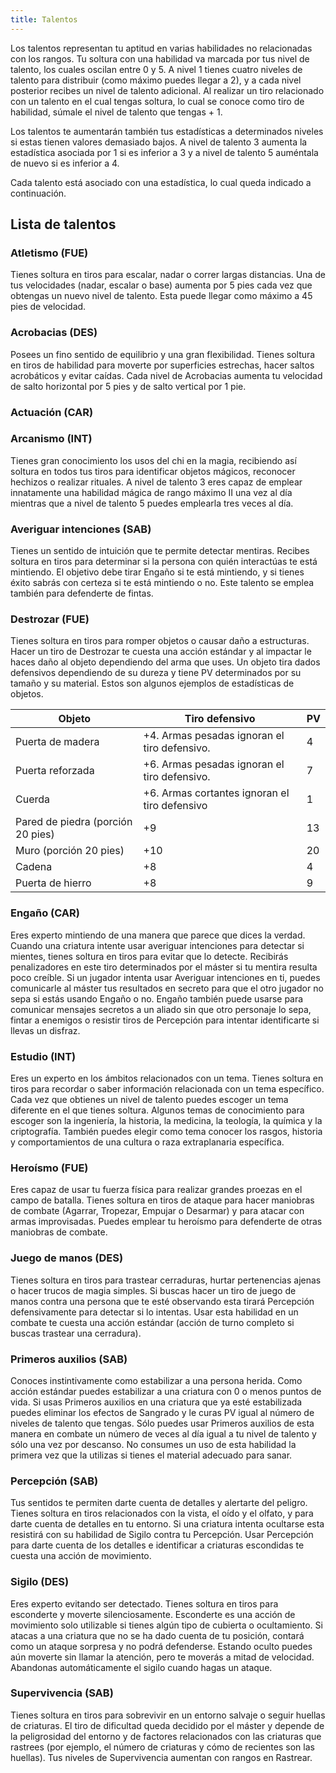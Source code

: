 ```yaml
---
title: Talentos
---
```


Los talentos representan tu aptitud en varias habilidades no relacionadas con los rangos. Tu soltura con una habilidad va marcada por tus nivel de talento, los cuales oscilan entre 0 y 5. A nivel 1 tienes cuatro niveles de talento para distribuir (como máximo puedes llegar a 2), y a cada nivel posterior recibes un nivel de talento adicional. Al realizar un tiro relacionado con un talento en el cual tengas soltura, lo cual se conoce como tiro de habilidad, súmale el nivel de talento que tengas + 1. 

Los talentos te aumentarán también tus estadísticas a determinados niveles si estas tienen valores demasiado bajos. A nivel de talento 3 aumenta la estadística asociada por 1 si es inferior a 3 y a nivel de talento 5 auméntala de nuevo si es inferior a 4.

Cada talento está asociado con una estadística, lo cual queda indicado a continuación.

## Lista de talentos

### Atletismo (FUE)

Tienes soltura en tiros para escalar, nadar o correr largas distancias. Una de tus velocidades (nadar, escalar o base) aumenta por 5 pies cada vez que obtengas un nuevo nivel de talento. Esta puede llegar como máximo a 45 pies de velocidad.

### Acrobacias (DES)

Posees un fino sentido de equilibrio y una gran flexibilidad. Tienes soltura en tiros de habilidad para moverte por superficies estrechas, hacer saltos acrobáticos y evitar caídas. Cada nivel de Acrobacias aumenta tu velocidad de salto horizontal por 5 pies y de salto vertical por 1 pie.

### Actuación (CAR)



### Arcanismo (INT)

Tienes gran conocimiento los usos del chi en la magia, recibiendo así soltura en todos tus tiros para identificar objetos mágicos, reconocer hechizos o realizar rituales. A nivel de talento 3 eres capaz de emplear innatamente una habilidad mágica de rango máximo II una vez al día mientras que a nivel de talento 5 puedes emplearla tres veces al día.

### Averiguar intenciones (SAB)

Tienes un sentido de intuición que te permite detectar mentiras. Recibes soltura en tiros para determinar si la persona con quién interactúas te está mintiendo. El objetivo debe tirar Engaño si te está mintiendo, y si tienes éxito sabrás con certeza si te está mintiendo o no. Este talento se emplea también para defenderte de fintas.

### Destrozar (FUE)

Tienes soltura en tiros para romper objetos o causar daño a estructuras. Hacer un tiro de Destrozar te cuesta una acción estándar y al impactar le haces daño al objeto dependiendo del arma que uses. Un objeto tira dados defensivos dependiendo de su dureza y tiene PV determinados por su tamaño y su material. Estos son algunos ejemplos de estadísticas de objetos.

| Objeto                            | Tiro defensivo                                | PV   |
| --------------------------------- | --------------------------------------------- | ---- |
| Puerta de madera                  | +4. Armas pesadas ignoran el tiro defensivo.  | 4    |
| Puerta reforzada                  | +6. Armas pesadas ignoran el tiro defensivo.  | 7    |
| Cuerda                            | +6. Armas cortantes ignoran el tiro defensivo | 1    |
| Pared de piedra (porción 20 pies) | +9                                            | 13   |
| Muro (porción 20 pies)            | +10                                           | 20   |
| Cadena                            | +8                                            | 4    |
| Puerta de hierro                  | +8                                            | 9    |

### Engaño (CAR)

Eres experto mintiendo de una manera que parece que dices la verdad. Cuando una criatura intente usar averiguar intenciones para detectar si mientes, tienes soltura en tiros para evitar que lo detecte. Recibirás penalizadores en este tiro determinados por el máster si tu mentira resulta poco creíble. Si un jugador intenta usar Averiguar intenciones en ti, puedes comunicarle al máster tus resultados en secreto para que el otro jugador no sepa si estás usando Engaño o no. Engaño también puede usarse para comunicar mensajes secretos a un aliado sin que otro personaje lo sepa, fintar a enemigos o resistir tiros de Percepción para intentar identificarte si llevas un disfraz. 

### Estudio (INT)

Eres un experto en los ámbitos relacionados con un tema. Tienes soltura en tiros para recordar o saber información relacionada con un tema específico. Cada vez que obtienes un nivel de talento puedes escoger un tema diferente en el que tienes soltura. Algunos temas de conocimiento para escoger son la ingeniería, la historia, la medicina, la teología, la química y la criptografía. También puedes elegir como tema conocer los rasgos, historia y comportamientos de una cultura o raza extraplanaria específica.

### Heroísmo (FUE)

Eres capaz de usar tu fuerza física para realizar grandes proezas en el campo de batalla. Tienes soltura en tiros de ataque para hacer maniobras de combate (Agarrar, Tropezar, Empujar o Desarmar) y para atacar con armas improvisadas. Puedes emplear tu heroísmo para defenderte de otras maniobras de combate.

### Juego de manos (DES)

Tienes soltura en tiros para trastear cerraduras, hurtar pertenencias ajenas o hacer trucos de magia simples. Si buscas hacer un tiro de juego de manos contra una persona que te esté observando esta tirará Percepción defensivamente para detectar si lo intentas. Usar esta habilidad en un combate te cuesta una acción estándar (acción de turno completo si buscas trastear una cerradura).

### Primeros auxilios (SAB)

Conoces instintivamente como estabilizar a una persona herida. Como acción estándar puedes estabilizar a una criatura con 0 o menos puntos de vida. Si usas Primeros auxilios en una criatura que ya esté estabilizada puedes eliminar los efectos de Sangrado y le curas PV igual al número de niveles de talento que tengas. Sólo puedes usar Primeros auxilios de esta manera en combate un número de veces al día igual a tu nivel de talento y sólo una vez por descanso. No consumes un uso de esta habilidad la primera vez que la utilizas si tienes el material adecuado para sanar.

### Percepción (SAB)

Tus sentidos te permiten darte cuenta de detalles y alertarte del peligro. Tienes soltura en tiros relacionados con la vista, el oído y el olfato, y para darte cuenta de detalles en tu entorno. Si una criatura intenta ocultarse esta resistirá con su habilidad de Sigilo contra tu Percepción. Usar Percepción para darte cuenta de los detalles e identificar a criaturas escondidas te cuesta una acción de movimiento.

### Sigilo (DES)

Eres experto evitando ser detectado. Tienes soltura en tiros para esconderte y moverte silenciosamente. Esconderte es una acción de movimiento solo utilizable si tienes algún tipo de cubierta o ocultamiento. Si atacas a una criatura que no se ha dado cuenta de tu posición, contará como un ataque sorpresa y no podrá defenderse. Estando oculto puedes aún moverte sin llamar la atención, pero te moverás a mitad de velocidad. Abandonas automáticamente el sigilo cuando hagas un ataque.

### Supervivencia (SAB)

Tienes soltura en tiros para sobrevivir en un entorno salvaje o seguir huellas de criaturas. El tiro de dificultad queda decidido por el máster y depende de la peligrosidad del entorno y de factores relacionados con las criaturas que rastrees (por ejemplo, el número de criaturas y cómo de recientes son las huellas). Tus niveles de Supervivencia aumentan con rangos en Rastrear.

